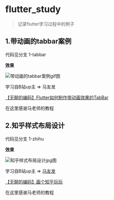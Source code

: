 # flutter_study

> 记录flutter学习过程中的例子

## 1.带动画的tabbar案例

代码见分支 1-tabbar

**效果**

![带动画的tabbar案例gif图](https://s1.ax1x.com/2020/04/24/J0j9XD.gif)

学习自B站up主 => 马友发 

[【无聊的编码】Flutter如何制作带动画效果的TabBar](https://www.bilibili.com/video/BV1jJ411w7xs)

在这里感谢马老师的教程

## 2.知乎样式布局设计

代码见分支 1-zhihu

**效果**

![知乎样式布局设计jpg图](https://s1.ax1x.com/2020/04/24/JBdatK.jpg)

学习自B站up主 => [马友发](https://space.bilibili.com/283403747) 

[【无聊的编码】画个知乎玩玩](https://www.bilibili.com/video/BV1gJ411372h)

在这里感谢马老师的教程